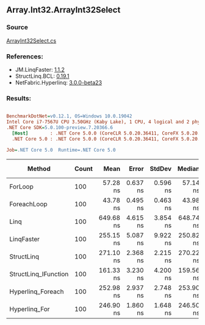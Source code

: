 ﻿## Array.Int32.ArrayInt32Select

### Source
[ArrayInt32Select.cs](../LinqBenchmarks/Array/Int32/ArrayInt32Select.cs)

### References:
- JM.LinqFaster: [1.1.2](https://www.nuget.org/packages/JM.LinqFaster/1.1.2)
- StructLinq.BCL: [0.19.1](https://www.nuget.org/packages/StructLinq.BCL/0.19.1)
- NetFabric.Hyperlinq: [3.0.0-beta23](https://www.nuget.org/packages/NetFabric.Hyperlinq/3.0.0-beta23)

### Results:
``` ini

BenchmarkDotNet=v0.12.1, OS=Windows 10.0.19042
Intel Core i7-7567U CPU 3.50GHz (Kaby Lake), 1 CPU, 4 logical and 2 physical cores
.NET Core SDK=5.0.100-preview.7.20366.6
  [Host]        : .NET Core 5.0.0 (CoreCLR 5.0.20.36411, CoreFX 5.0.20.36411), X64 RyuJIT
  .NET Core 5.0 : .NET Core 5.0.0 (CoreCLR 5.0.20.36411, CoreFX 5.0.20.36411), X64 RyuJIT

Job=.NET Core 5.0  Runtime=.NET Core 5.0  

```
|               Method | Count |      Mean |    Error |   StdDev |    Median | Ratio | RatioSD |  Gen 0 | Gen 1 | Gen 2 | Allocated |
|--------------------- |------ |----------:|---------:|---------:|----------:|------:|--------:|-------:|------:|------:|----------:|
|              ForLoop |   100 |  57.28 ns | 0.637 ns | 0.596 ns |  57.14 ns |  1.00 |    0.00 |      - |     - |     - |         - |
|          ForeachLoop |   100 |  43.78 ns | 0.495 ns | 0.463 ns |  43.98 ns |  0.76 |    0.01 |      - |     - |     - |         - |
|                 Linq |   100 | 649.68 ns | 4.615 ns | 3.854 ns | 648.74 ns | 11.35 |    0.14 | 0.0229 |     - |     - |      48 B |
|           LinqFaster |   100 | 255.15 ns | 5.087 ns | 9.922 ns | 250.82 ns |  4.40 |    0.17 | 0.2027 |     - |     - |     424 B |
|           StructLinq |   100 | 271.10 ns | 2.368 ns | 2.215 ns | 270.22 ns |  4.73 |    0.07 |      - |     - |     - |         - |
| StructLinq_IFunction |   100 | 161.33 ns | 3.230 ns | 4.200 ns | 159.56 ns |  2.82 |    0.07 |      - |     - |     - |         - |
|    Hyperlinq_Foreach |   100 | 252.98 ns | 2.937 ns | 2.748 ns | 253.90 ns |  4.42 |    0.07 |      - |     - |     - |         - |
|        Hyperlinq_For |   100 | 246.90 ns | 1.860 ns | 1.648 ns | 246.50 ns |  4.31 |    0.05 |      - |     - |     - |         - |
